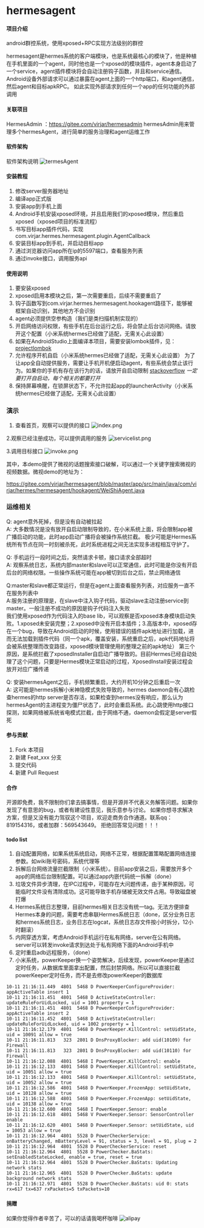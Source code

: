 # hermesagent

#### 项目介绍
android群控系统，使用xposed+RPC实现方法级别的群控

hermesagent是hermes系统的客户端模块，也是系统最核心的模块了，他是种植在手机里面的一个agent，同时他也是一个xposed的模块插件，agent本身启动了一个service，agent插件模块将会自动注册钩子函数，并且和service通信。Android设备外部请求可以通过暴露在agent上面的一个http端口，和agent通信，然后agent和目标apkRPC。
如此实现外部请求到任何一个app的任何功能的外部调用


#### 关联项目
HermesAdmin ：https://gitee.com/virjar/hermesadmin
hermesAdmin用来管理多个hermesAgent，进行简单的服务治理和agent运维工作

#### 软件架构
软件架构说明
![termesAgent](img/termesAgent.png)


#### 安装教程

1. 修改server服务器地址
2. 编译app正式版
3. 安装app到手机上面
4. Android手机安装xposed环境，并且启用我们的xposed模块，然后重启xposed（xposed项目的标准流程）
5. 书写目标app插件代码，实现 com.virjar.hermes.hermesagent.plugin.AgentCallback
6. 安装目标app到手机，并启动目标app
7. 通过浏览器访问app所在ip的5597端口，查看服务列表
8. 通过invoke接口，调用服务api

#### 使用说明

1. 要安装xposed
2. xposed启用本模块之后，第一次需要重启，后续不需要重启了
3. 钩子函数写到com.virjar.hermes.hermesagent.hookagent路径下，能够被框架自动识别，其他地方不会识别
4. agent必须提供空参构造（我们是类扫描机制实现的）
5. 开启网络访问权限，有些手机在后台运行之后，将会禁止后台访问网络。请放开这个配置（小米系统hermes已经做了适配，无需关心此设置）
6. 如果在AndroidStudio上面编译本项目，需要安装lombok插件，见：[projectlombok](https://projectlombok.org/setup/android)
7. 允许程序开机自启（小米系统hermes已经做了适配，无需关心此设置）
为了让app全自动提供服务，需要让手机开机便启动agent，有些系统会禁止该行为。如果你的手机有存在该行为的话，请放开自启动限制
[stackoverflow](https://stackoverflow.com/questions/32032329/process-is-not-permitted-to-autostart-boot-complete-broadcast-receiver)
*一定要打开自启动，每个相关的都要打开*
8. 保持屏幕唤醒，在锁屏状态下，不允许拉起app的launcherActivity（小米系统hermes已经做了适配，无需关心此设置）


### 演示
1. 查看首页，观察可以提供的接口
![index.png](img/index.png)

2.观察已经注册成功，可以提供调用的服务
![servicelist.png](img/servicelist.png)

3.调用目标接口
![invoke.png](img/invoke.png)

其中，本demo提供了微视的话题搜索接口破解，可以通过一个关键字搜索微视的视频数据。微视demo的地址为：

https://gitee.com/virjar/hermesagent/blob/master/app/src/main/java/com/virjar/hermes/hermesagent/hookagent/WeiShiAgent.java

### 运维相关
Q: agent意外死掉，但是没有自动被拉起   
A: 大多数情况是没有放开自启动限制导致的，在小米系统上面，将会限制app被广播启动的功能，此时app启动广播将会被操作系统拦截。
极少可能是Hermes系统所有节点在同一时刻被杀死，此时系统进程之间无法实现多进程相互守护了。

Q: 手机运行一段时间之后，突然请求卡顿，接口请求全部超时   
A: 观察系统日志，系统内部master和slave可以正常通信，此时可能是你没有开启后台的网络权限。一些操作系统可能在app被切到后台之后，禁止网络通信

Q:master和slave都正常运行，但是在agent上面查看服务列表，对应服务一直不在服务列表中   
A:服务注册的原理是，在slave中注入钩子代码，驱动slave主动注册service到master。一般注册不成功的原因是钩子代码注入失败   
我们使用xposed作为代码注入的base lib，可以观察是否xposed本身模块启动失败。1.xposed未安装完整；2.xposed中没有开启本插件；3.高版本中，xposed存在一个bug，导致在Android启动的时候，使用错误的插件apk地址进行加载，进而无法加载到插件代码（同一个apk，覆盖安装，系统重启之后，apk代码地址将会被系统整理而改变路径，xposed模块管理使用的整理之前的apk地址）
第三个原因，是系统拦截了xposedInstaller自启动广播导致的。目前Hermes已经自动处理了这个问题，只要是Hermes模块正常启动的过程，XposedInstall安装过程会放开对应广播传递

Q: 安装hermesAgent之后，手机频繁重启，大约开机10分钟之后重启一次    
A: 这可能是hermes拆解小米神隐模式失败导致的，hermes daemon会有心跳检查hermes的http server是否存活，如果检查到hermes没有响应，那么认为hermesAgent的主进程变为僵尸状态了，此时会重启系统。此心跳使用http接口探测，如果网络被系统省电模式拦截，由于网络不通，daemon会假定是server假死

#### 参与贡献

1. Fork 本项目
2. 新建 Feat_xxx 分支
3. 提交代码
4. 新建 Pull Request

#### 合作

开源即免费，我不限制你们拿去搞事情，但是开源并不代表义务解答问题。如果你发现了有意思的bug，或者有建设性意见，我乐意参与讨论。
如果你想寻求解决方案，但是又没有能力驾驭这个项目，欢迎走商务合作通道。联系qq：819154316，或者加群：569543649。
拒绝回答常见问题！！！

#### todo list

1. 自动配置网络，如果系统系统启动，网络不正常，根据配置策略配置网络连接参数。如wiki账号密码，系统代理等
2. 拆解后台网络流量拦截限制（小米系统）。目前app安装之后，需要放开多个app的网络后台限制配置。可以通过app内嵌代码统一拆解（done）
3. 垃圾文件异步清理，在IPC过程中，可能存在大问题传递，由于某种原因，可能临时文件没有清除成功。这可能导致手机存储被无效文件占用。导致磁盘被打爆
4. Hermes系统日志整理，目前hermes相关日志没有统一tag。无法方便排查Hermes本身的问题，需要考虑串联Hermes系统日志（done，区分业务日志和hermes系统日志，业务日志在logcat，系统日志存文件按小时拆分，12小时翻滚）
5. 内网穿透方案，考虑Android手机运行在私有网络，server在公有网络。server可以转发invoke请求到达处于私有网络下面的Android手机中
6. 定时重启adb远程服务，（done）
7. 小米系统，powerKeeper换一个姿势解决，后续发现，powerKeeper是通过定时任务，从数据库里面拿出配置，然后封禁网络。所以可以直接拦截powerKeeper定时任务，而不是去修改powerKeeper的数据库
```
10-11 21:16:11.449  4801  5468 D PowerKeeperConfigureProvider: appActiveTable insert 1
10-11 21:16:11.451  4801  5468 D ActiveStateController: updateRuleForUidLocked, uid = 1001 property = 1
10-11 21:16:11.451  4801  5468 D PowerKeeperConfigureProvider: appActiveTable insert 2
10-11 21:16:11.452  4801  5468 D ActiveStateController: updateRuleForUidLocked, uid = 1002 property = 1
10-11 21:16:12.179  4801  5468 D PowerKeeper.KillControl: setUidState, uid = 10091 allow = true
10-11 21:16:11.813   323  2801 D DnsProxyBlocker: add uid(10109) for Firewall
10-11 21:16:11.813   323  2801 D DnsProxyBlocker: add uid(10110) for Firewall
10-11 21:16:12.088  4801  5468 I PowerKeeper.KillControl: enable
10-11 21:16:12.133  4801  5468 D PowerKeeper.KillControl: setUidState, uid = 10051 allow = true
10-11 21:16:12.133  4801  5468 D PowerKeeper.KillControl: setUidState, uid = 10052 allow = true
10-11 21:16:12.586  4801  5468 D PowerKeeper.FrozenApp: setUidState, uid = 10128 allow = true
10-11 21:16:12.588  4801  5468 D PowerKeeper.FrozenApp: setUidState, uid = 10138 allow = true
10-11 21:16:12.600  4801  5468 I PowerKeeper.Sensor: enable
10-11 21:16:12.618  4801  5468 V PowerKeeper.Sensor: SensorController enable
10-11 21:16:12.620  4801  5468 D PowerKeeper.Sensor: setUidState, uid = 10053 allow = true
10-11 21:16:12.964  4801  5528 D PowerCheckerService: onBatteryChanged, mBatteryLevel = 91, status = 3, level = 91, plug = 2
10-11 21:16:12.964  4801  5528 D PowerCheckerService: reset
10-11 21:16:12.964  4801  5528 D PowerChecker.BaStats: setEnabledStateLocked, enable = true, reset = true
10-11 21:16:12.964  4801  5528 D PowerChecker.BaStats: Updating network stats
10-11 21:16:12.965  4801  5528 D PowerChecker.BaStats: update background network stats
10-11 21:16:12.971  4801  5528 D PowerChecker.BaStats: uid 0: stats rx=617 tx=637 rxPackets=5 txPackets=10

```

#### 捐赠
如果你觉得作者辛苦了，可以的话请我喝杯咖啡
![alipay](img/reward.jpg)
